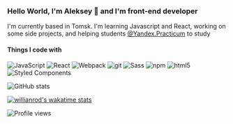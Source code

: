 ### Hello World, I'm Aleksey 👋 and I'm front-end developer
I'm currently based in Tomsk. I'm  learning Javascript and React, working on some side projects, and helping students [@Yandex.Practicum](https://praktikum.yandex.ru/web/) to study
#### Things I code with

<p>
<img alt="JavaScript" src="https://img.shields.io/badge/-JavaScript-f0db4f?style=flat-square&logo=javascript&logoColor=white" />
<img alt="React" src="https://img.shields.io/badge/-React-45b8d8?style=flat-square&logo=react&logoColor=white" />
<img alt="Webpack" src="https://img.shields.io/badge/-Webpack-8DD6F9?style=flat-square&logo=webpack&logoColor=white" />
<img alt="git" src="https://img.shields.io/badge/-Git-F05032?style=flat-square&logo=git&logoColor=white" />
<img alt="Sass" src="https://img.shields.io/badge/-Sass-CC6699?style=flat-square&logo=sass&logoColor=white" />
<img alt="npm" src="https://img.shields.io/badge/-Gulp-CB3837?style=flat-square&logo=gulp&logoColor=white" />
<img alt="html5" src="https://img.shields.io/badge/-HTML5-E34F26?style=flat-square&logo=html5&logoColor=white" />
<img alt="Styled Components" src="https://img.shields.io/badge/-CSS3-0F5298?style=flat-square&logo=styled-components&logoColor=white" />
</p>

![GitHub stats](https://github-readme-stats.vercel.app/api?username=jusstes&show_icons=true)

[![willianrod's wakatime stats](https://github-readme-stats.vercel.app/api/wakatime?username=jusstes)](https://github.com/anuraghazra/github-readme-stats)


![Profile views](https://gpvc.arturio.dev/jusstes)  
